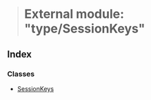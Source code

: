 > # External module: "type/SessionKeys"

## Index

### Classes

* [SessionKeys](../classes/_type_sessionkeys_.sessionkeys.md)